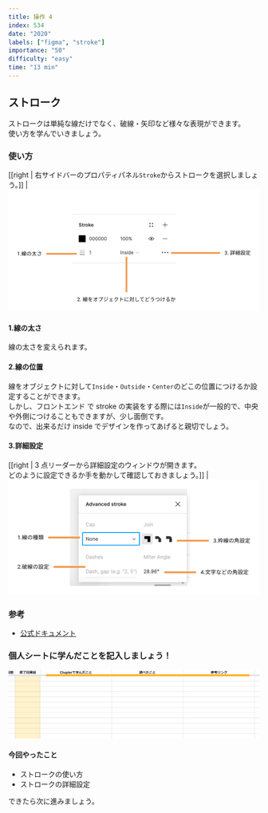 ```yaml
---
title: 操作 4
index: 534
date: "2020"
labels: ["figma", "stroke"]
importance: "50"
difficulty: "easy"
time: "13 min"
---
```


## ストローク

ストロークは単純な線だけでなく、破線・矢印など様々な表現ができます。  
使い方を学んでいきましょう。

### 使い方

[[right | 右サイドバーのプロパティパネル`Stroke`からストロークを選択しましょう。]]
| ![stroke](./img/stroke.png)

#### 1.線の太さ

線の太さを変えられます。

#### 2.線の位置

線をオブジェクトに対して`Inside`・`Outside`・`Center`のどこの位置につけるか設定することができます。  
しかし、フロントエンド で stroke の実装をする際には`Inside`が一般的で、中央や外側につけることもできますが、少し面倒です。  
なので、出来るだけ inside でデザインを作ってあげると親切でしょう。

#### 3.詳細設定

[[right | 3 点リーダーから詳細設定のウィンドウが開きます。<br/>どのように設定できるか手を動かして確認しておきましょう。]]
| ![advanced-stroke](./img/advanced-stroke.png)

### 参考

- [公式ドキュメント](https://help.figma.com/hc/en-us/articles/360049283914-Apply-and-adjust-stroke-properties)

### 個人シートに学んだことを記入しましょう！

![sheet](../../assets/sheet.png)

#### 今回やったこと

- ストロークの使い方
- ストロークの詳細設定

できたら次に進みましょう。
